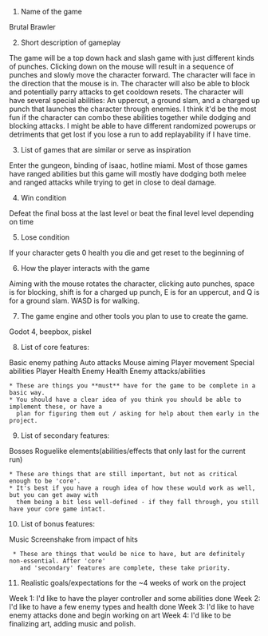  1. Name of the game
 
  Brutal Brawler

 2. Short description of gameplay

  The game will be a top down hack and slash game with just different kinds of punches. Clicking down on the mouse will result in a sequence of punches and slowly move the character forward. The character will face in the direction that the mouse is in. The character will also be able to block and potentially parry attacks to get cooldown resets. The character will have several special abilities: An uppercut, a ground slam, and a charged up punch that launches the character through enemies. I think it'd be the most fun if the character can combo these abilities together while dodging and blocking attacks. I might be able to have different randomized powerups or detriments that get lost if you lose a run to add replayability if I have time.
 
 3. List of games that are similar or serve as inspiration

  Enter the gungeon, binding of isaac, hotline miami. Most of those games have ranged abilities but this game will mostly have dodging both melee and ranged attacks while trying to get in close to deal damage.

 4. Win condition

  Defeat the final boss at the last level or beat the final level level depending on time
 
 5. Lose condition

  If your character gets 0 health you die and get reset to the beginning of 
 
 6. How the player interacts with the game
  
  Aiming with the mouse rotates the character, clicking auto punches, space is for blocking, shift is for a charged up punch, E is for an uppercut, and Q is for a ground slam. WASD is for walking.
 
 7. The game engine and other tools you plan to use to create the game.
  
  Godot 4, beepbox, piskel
 
 8. List of core features: 

  Basic enemy pathing
  Auto attacks
  Mouse aiming
  Player movement
  Special abilities
  Player Health
  Enemy Health
  Enemy attacks/abilities

    * These are things you **must** have for the game to be complete in a basic way.
    * You should have a clear idea of you think you should be able to implement these, or have a 
      plan for figuring them out / asking for help about them early in the project.

 9. List of secondary features: 
  
  Bosses
  Roguelike elements(abilities/effects that only last for the current run)

    * These are things that are still important, but not as critical enough to be 'core'.
    * It's best if you have a rough idea of how these would work as well, but you can get away with
      them being a bit less well-defined - if they fall through, you still have your core game intact.

 10. List of bonus features: 
  
  Music
  Screenshake from impact of hits

     * These are things that would be nice to have, but are definitely non-essential. After 'core' 
       and 'secondary' features are complete, these take priority.

 11. Realistic goals/expectations for the ~4 weeks of work on the project

  Week 1: I'd like to have the player controller and some abilities done
  Week 2: I'd like to have a few enemy types and health done
  Week 3: I'd like to have enemy attacks done and begin working on art
  Week 4: I'd like to be finalizing art, adding music and polish.
